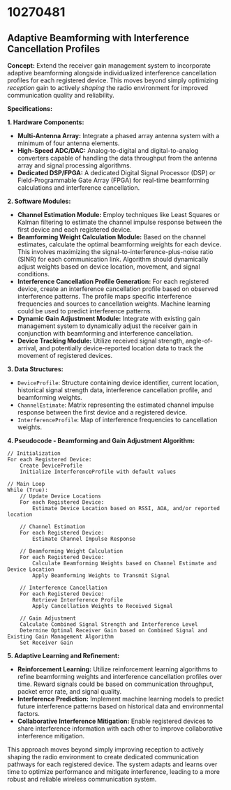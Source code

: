 # 10270481

## Adaptive Beamforming with Interference Cancellation Profiles

**Concept:** Extend the receiver gain management system to incorporate adaptive beamforming alongside individualized interference cancellation profiles for each registered device. This moves beyond simply optimizing *reception* gain to actively *shaping* the radio environment for improved communication quality and reliability.

**Specifications:**

**1. Hardware Components:**

*   **Multi-Antenna Array:** Integrate a phased array antenna system with a minimum of four antenna elements.
*   **High-Speed ADC/DAC:** Analog-to-digital and digital-to-analog converters capable of handling the data throughput from the antenna array and signal processing algorithms.
*   **Dedicated DSP/FPGA:** A dedicated Digital Signal Processor (DSP) or Field-Programmable Gate Array (FPGA) for real-time beamforming calculations and interference cancellation.

**2. Software Modules:**

*   **Channel Estimation Module:** Employ techniques like Least Squares or Kalman filtering to estimate the channel impulse response between the first device and each registered device.
*   **Beamforming Weight Calculation Module:** Based on the channel estimates, calculate the optimal beamforming weights for each device. This involves maximizing the signal-to-interference-plus-noise ratio (SINR) for each communication link.  Algorithm should dynamically adjust weights based on device location, movement, and signal conditions.
*   **Interference Cancellation Profile Generation:** For each registered device, create an interference cancellation profile based on observed interference patterns. The profile maps specific interference frequencies and sources to cancellation weights.  Machine learning could be used to predict interference patterns.
*   **Dynamic Gain Adjustment Module:** Integrate with existing gain management system to dynamically adjust the receiver gain in conjunction with beamforming and interference cancellation.
*   **Device Tracking Module:** Utilize received signal strength, angle-of-arrival, and potentially device-reported location data to track the movement of registered devices.

**3. Data Structures:**

*   `DeviceProfile`: Structure containing device identifier, current location, historical signal strength data, interference cancellation profile, and beamforming weights.
*   `ChannelEstimate`: Matrix representing the estimated channel impulse response between the first device and a registered device.
*   `InterferenceProfile`: Map of interference frequencies to cancellation weights.

**4. Pseudocode - Beamforming and Gain Adjustment Algorithm:**

```
// Initialization
For each Registered Device:
    Create DeviceProfile
    Initialize InterferenceProfile with default values

// Main Loop
While (True):
    // Update Device Locations
    For each Registered Device:
        Estimate Device Location based on RSSI, AOA, and/or reported location

    // Channel Estimation
    For each Registered Device:
        Estimate Channel Impulse Response

    // Beamforming Weight Calculation
    For each Registered Device:
        Calculate Beamforming Weights based on Channel Estimate and Device Location
        Apply Beamforming Weights to Transmit Signal

    // Interference Cancellation
    For each Registered Device:
        Retrieve Interference Profile
        Apply Cancellation Weights to Received Signal

    // Gain Adjustment
    Calculate Combined Signal Strength and Interference Level
    Determine Optimal Receiver Gain based on Combined Signal and Existing Gain Management Algorithm
    Set Receiver Gain
```

**5. Adaptive Learning and Refinement:**

*   **Reinforcement Learning:** Utilize reinforcement learning algorithms to refine beamforming weights and interference cancellation profiles over time. Reward signals could be based on communication throughput, packet error rate, and signal quality.
*   **Interference Prediction:** Implement machine learning models to predict future interference patterns based on historical data and environmental factors.
*   **Collaborative Interference Mitigation:** Enable registered devices to share interference information with each other to improve collaborative interference mitigation.

This approach moves beyond simply improving reception to actively shaping the radio environment to create dedicated communication pathways for each registered device. The system adapts and learns over time to optimize performance and mitigate interference, leading to a more robust and reliable wireless communication system.